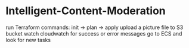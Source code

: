 # Intelligent-Content-Moderation

run Terraform commands: init -> plan -> apply
upload a picture file to S3 bucket
watch cloudwatch for success or error messages
go to ECS and look for new tasks

